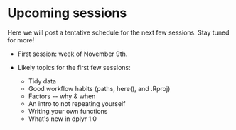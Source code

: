
# Upcoming sessions

Here we will post a tentative schedule for the next few sessions. Stay tuned for more! 

- First session: week of November 9th.

- Likely topics for the first few sessions: 
  - Tidy data
  - Good workflow habits (paths, here(), and .Rproj)
  - Factors -- why & when
  - An intro to not repeating yourself 
  - Writing your own functions
  - What's new in dplyr 1.0
  
<br/> <br/> <br/> <br/>
